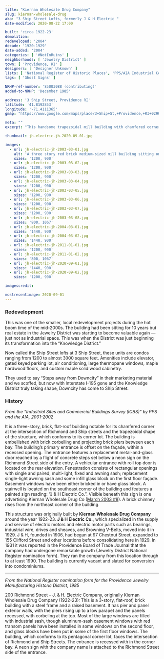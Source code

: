 ```yaml
---
title: "Kiernan Wholesale Drug Company"
slug: kiernan-wholesale-drug
aka: "3 Ship Street Lofts, formerly J & H Electric "
date-modified: 2020-08-22 17:00

built: 'circa 1922-23'
demolition: 
redeveloped: '2004'
decade: '1920-1929'
date-added: '2004'
categories: [ '#NotInRuins' ]
neighborhoods: [ 'Jewelry District' ]
town: [ 'Providence, RI' ]
designers: [ 'Designer Unknown' ]
lists: [ 'National Register of Historic Places', 'PPS/AIA Industrial Commercial Buildings Survey', 'Providence Jewelry Manufacturing Historic District', 'Providence Industrial Sites 1981' ]
tags: [ 'Ghost Signs' ]

NRHP-ref-number: '85003088 (contributing)'
added-to-NRHP: 'December 1985'

address: '3 Ship Street, Providence RI'
latitude: '41.8192853'
longitude: '-71.4111365'
gmap: "https://www.google.com/maps/place/3+Ship+St,+Providence,+RI+02903/@41.8192853,-71.4111365,17z/data=!3m1!4b1!4m5!3m4!1s0x89e44515951e1d83:0x9fc99c28813f096f!8m2!3d41.8192853!4d-71.4089478"

meta: ""
excerpt: "This handsome trapezoidal mill building with chamfered corner in the Jewelry District was converted to lofts in 2004."

thumbnail: jh-electric-jh-2020-09-01.jpg

images:
  - url: jh-electric-jh-2003-03-01.jpg
    alt: 'A three story red brick medium-sized mill building sitting on a raised concrete basement on a trapezoidal corner lot.'
    sizes: '1200, 900'
  - url: jh-electric-jh-2003-03-02.jpg
    sizes: '1200, 900'
  - url: jh-electric-jh-2003-03-03.jpg
    sizes: '1200, 900'
  - url: jh-electric-jh-2003-03-04.jpg
    sizes: '1200, 900'
  - url: jh-electric-jh-2003-03-05.jpg
    sizes: '1200, 900'
  - url: jh-electric-jh-2003-03-06.jpg
    sizes: '1200, 900'
  - url: jh-electric-jh-2003-03-07.jpg
    sizes: '1200, 900'
  - url: jh-electric-jh-2003-03-08.jpg
    sizes: '800, 1067'
  - url: jh-electric-jh-2004-03-01.jpg
    sizes: '1440, 900'
  - url: jh-electric-jh-2004-03-02.jpg
    sizes: '1440, 900'
  - url: jh-electric-jh-2011-01-01.jpg
    sizes: '1200, 900'
  - url: jh-electric-jh-2011-01-02.jpg
    sizes: '800, 1067'
  - url: jh-electric-jh-2020-09-01.jpg
    sizes: '1440, 900'
  - url: jh-electric-jh-2020-09-02.jpg
    sizes: '1200, 900'

imagescredit:

mostrecentimage: 2020-09-01
---
```


### Redevelopment

This was one of the smaller, local redevelopment projects during the hot boom time of the mid-2000s. The building had been sitting for 10 years but real estate in the Jewelry District was starting to become valuable again — just not as industrial space. This was when the District was just beginning its transformation into the “Knowledge District.”

Now called the Ship Street lofts at 3 Ship Street, these units are condos ranging from 1200 to almost 3000 square feet. Amenities include elevator, gated keyed parking lot, air conditioning, large thermopane windows, maple hardwood floors, and custom maple solid wood cabinetry. 

They used to say “Steps away from Downcity” in their marketing material and we scoffed, but now with Interstate I-195 gone and the Knowledge District truly taking shape, Downcity has come to Ship Street. 


### History

_From the “Industrial Sites and Commercial Buildings Survey (ICBS)” by PPS and the AIA, 2001-2002_

It is a three-story, brick, flat-roof building notable for its chamfered corner at the intersection of Richmond and Ship streets and the trapezoidal shape of the structure, which conforms to its corner lot. The building is embellished with brick corbelling and projecting brick piers between each bay. The building’s primary entrance is offset on the façade, within a recessed opening. The entrance features a replacement metal-and-glass door reached by a flight of concrete steps set below a neon sign on the Richmond Street side of the entry. A vehicular entrance with roll top door is located on the rear elevation. Fenestration consists of rectangular openings with single and paired, multi-light, fixed and awning sash; replacement single-light awning sash and some infill glass block on the first floor façade. Basement windows have been either bricked in or have glass block. A stairwell is located on the southeast corner of the building and features a painted sign reading: “J & H Electric Co.”. Visible beneath this sign is one advertising Kiernan Wholesale Drug Co ([March 2003 #8](#photo-jh-electric-jh-2003-03-08)). A brick chimney rises from the northeast corner of the building.

This structure was originally built by **Kiernan Wholesale Drug Company** around the year 1922-23. **J & H Electric Co.**, which specialized in the supply and service of electric motors and electric motor parts such as bearings, industrial wire, drives and sheaves, and Browning V-Belts, moved into it in 1929. J & H, founded in 1906, had begun at 97 Chestnut Street, expanded to 155 Clifford Street and other locations before consolidating here in 1929. In 1931 it was reported in the Providence Board of Trade Journal that the company had undergone remarkable growth (Jewelry District National Register nomination form). They ran the company from this location through to at least 1990. The building is currently vacant and slated for conversion into condominiums.

***

_From the National Register nomination form for the Providence Jewelry Manufacturing Historic District, 1985_

200 Richmond Street – J. & H. Electric Company, originally Kiernan Wholesale Drug Company (1922-23): This is a 3-story, flat-roof, brick building with a steel frame and a raised basement. It has pier and panel exterior walls, with the piers rising up to a low parapet and the panels recessed, with corbeling at the top. Most of the large windows are filled with industrial sash, though aluminum-sash casement windows with red transom panels have been installed in some windows on the second floor, and glass blocks have been put in some of the first floor windows. The building, which conforms to its pentagonal corner lot, faces the intersection of Richmond and Ship Streets. The entrance is recessed with in the corner bay. A neon sign with the company name is attached to the Richmond Street side of the entrance.
